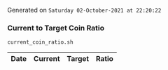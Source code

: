 Generated on `Saturday 02-October-2021 at 22:20:22`

### Current to Target Coin Ratio
`current_coin_ratio.sh`

Date|Current|Target|Ratio
---|---|---|---
